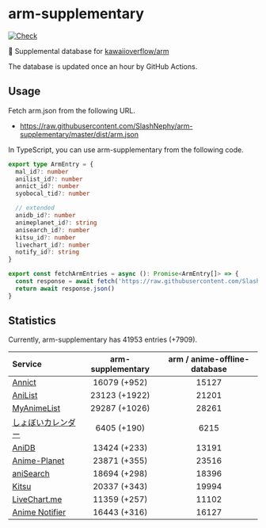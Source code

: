 # arm-supplementary

[![Check](https://github.com/SlashNephy/arm-supplementary/actions/workflows/check-node.yml/badge.svg)](https://github.com/SlashNephy/arm-supplementary/actions/workflows/check-node.yml)

💊 Supplemental database for [kawaiioverflow/arm](https://github.com/kawaiioverflow/arm)

The database is updated once an hour by GitHub Actions.

## Usage

Fetch arm.json from the following URL.

- https://raw.githubusercontent.com/SlashNephy/arm-supplementary/master/dist/arm.json

In TypeScript, you can use arm-supplementary from the following code.

```TypeScript
export type ArmEntry = {
  mal_id?: number
  anilist_id?: number
  annict_id?: number
  syobocal_tid?: number

  // extended
  anidb_id?: number
  animeplanet_id?: string
  anisearch_id?: number
  kitsu_id?: number
  livechart_id?: number
  notify_id?: string
}

export const fetchArmEntries = async (): Promise<ArmEntry[]> => {
  const response = await fetch('https://raw.githubusercontent.com/SlashNephy/arm-supplementary/master/dist/arm.json')
  return await response.json()
}
```

## Statistics

Currently, arm-supplementary has 41953 entries (+7909).

| Service                                     | arm-supplementary | arm / anime-offline-database |
| :------------------------------------------ | :---------------: | :--------------------------: |
| [Annict](https://annict.com)                |   16079 (+952)    |            15127             |
| [AniList](https://anilist.co)               |   23123 (+1922)   |            21201             |
| [MyAnimeList](https://myanimelist.net)      |   29287 (+1026)   |            28261             |
| [しょぼいカレンダー](https://cal.syoboi.jp) |    6405 (+190)    |             6215             |
| [AniDB](https://anidb.net)                  |   13424 (+233)    |            13191             |
| [Anime-Planet](https://anime-planet.com)    |   23871 (+355)    |            23516             |
| [aniSearch](https://anisearch.com)          |   18694 (+298)    |            18396             |
| [Kitsu](https://kitsu.io)                   |   20337 (+343)    |            19994             |
| [LiveChart.me](https://livechart.me)        |   11359 (+257)    |            11102             |
| [Anime Notifier](https://notify.moe)        |   16443 (+316)    |            16127             |
